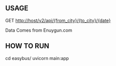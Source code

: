 USAGE
---------------------

GET <http://host/v2/api/{from_city}/{to_city}/{date}>

Data Comes from Enuygun.com

HOW TO RUN
--------------------
cd easybus/
uvicorn main:app
